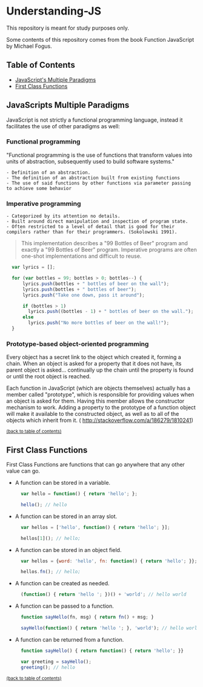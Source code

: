 # Understanding-JS
This repository is meant for study purposes only.

Some contents of this repository comes from the book Function JavaScript by Michael Fogus.

## Table of Contents
- [JavaScript's Multiple Paradigms](#javascripts-multiple-paradigms)
- [First Class Functions](#first-class-functions)

## JavaScripts Multiple Paradigms
  JavaScript is not strictly a functional programming language, instead it facilitates the use of other paradigms as well:

### Functional programming
"Functional programming is the use of functions that transform values into units of abstraction, subsequently used to build software systems."
```
- Definition of an abstraction.
- The definition of an abstraction built from existing functions
- The use of said functions by other functions via parameter passing to achieve some behavior

```

### Imperative programming

```
- Categorized by its attention no details.
- Built around direct manipulation and inspection of program state.
- Often restricted to a level of detail that is good for their compilers rather than for their programmers. (Sokolowski 1991).

```
> This implementation describes a "99 Bottles of Beer" program and exactly a "99 Bottles of Beer" program.
Imperative programs are often one-shot implementations and difficult to reuse.

```javascript
  var lyrics = [];

  for (var bottles = 99; bottles > 0; bottles--) {
      lyrics.push(bottles + " bottles of beer on the wall");
      lyrics.push(bottles + " bottles of beer");
      lyrics.push("Take one down, pass it around");

      if (bottles > 1)
        lyrics.push((bottles - 1) + " bottles of beer on the wall.");
      else
        lyrics.push("No more bottles of beer on the wall!");
  }
```

### Prototype-based object-oriented programming

Every object has a secret link to the object which created it, forming a chain. When an object is asked for a property that it does not have, its parent object is asked... continually up the chain until the property is found or until the root object is reached.

Each function in JavaScript (which are objects themselves) actually has a member called "prototype", which is responsible for providing values when an object is asked for them. Having this member allows the constructor mechanism to work. Adding a property to the prototype of a function object will make it available to the constructed object, as well as to all of the objects which inherit from it. ( http://stackoverflow.com/a/186279/1810241)

<sup>[(back to table of contents)](#table-of-contents)</sup>

## First Class Functions

  First Class Functions are functions that can go anywhere that any other value can go.
  - A function can be stored in a variable.
      ```javascript
        var hello = function() { return 'hello'; };

        hello(); // hello
      ```

  - A function can be stored in an array slot.
      ```javascript
        var hellos = ['hello', function() { return 'hello'; }];

        hellos[1](); // hello;
      ```

  - A function can be stored in an object field.
      ```javascript
        var hellos = {word: 'hello', fn: function() { return 'hello'; }};

        hellos.fn(); // hello;
      ```

  - A function can be created as needed.
      ```javascript
        (function() { return 'hello '; })() + 'world'; // hello world
      ```

  - A function can be passed to a function.
      ```javascript
        function sayHello(fn, msg) { return fn() + msg; }

        sayHello(function() { return 'hello '; }, 'world'); // hello world
      ```

  - A function can be returned from a function.
      ```javascript
        function sayHello() { return function() { return 'hello'; }}

        var greeting = sayHello();
        greeting(); // hello
      ```

<sup>[(back to table of contents)](#table-of-contents)</sup>
